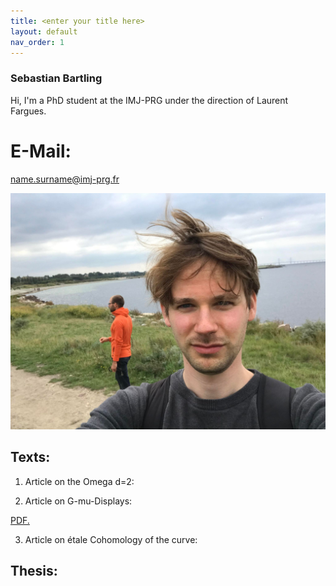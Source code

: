 ```yaml
---
title: <enter your title here>
layout: default
nav_order: 1
---
```

  
### Sebastian Bartling
  
Hi, I'm a PhD student at the IMJ-PRG under the direction of Laurent Fargues.
  
# E-Mail:
  
name.surname@imj-prg.fr
  
![Me!](/images/257360896_606419187176947_5374486984023981324_n.jpg "Me")

  
  
## Texts:
1. Article on the Omega d=2:
  

  
2. Article on G-mu-Displays:
  
<a href="/pdf/Kapitel_zu_G-mu-Displays.pdf" target="_blank">PDF.</a>
  
3. Article on étale Cohomology of the curve:
  

  

## Thesis:

